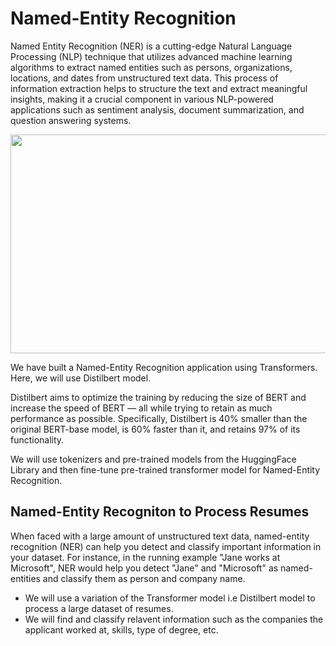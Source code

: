 # Named-Entity Recognition
Named Entity Recognition (NER) is a cutting-edge Natural Language Processing (NLP) technique that utilizes advanced machine learning algorithms to extract named entities such as persons, organizations, locations, and dates from unstructured text data. This process of information extraction helps to structure the text and extract meaningful insights, making it a crucial component in various NLP-powered applications such as sentiment analysis, document summarization, and question answering systems.

<p align="center">
<img src="https://www.shaip.com/wp-content/uploads/2022/02/Blog_Named-Entity-Recognition-%E2%80%93-The-Concept-Types-Applications.jpg" width="600" height="350">
</p>

We have built a Named-Entity Recognition application using Transformers. Here, we will use Distilbert model. 

Distilbert aims to optimize the training by reducing the size of BERT and increase the speed of BERT — all while trying to retain as much performance as possible. Specifically, Distilbert is 40% smaller than the original BERT-base model, is 60% faster than it, and retains 97% of its functionality.

We will use tokenizers and pre-trained models from the HuggingFace Library and then fine-tune pre-trained transformer model for Named-Entity Recognition.

## Named-Entity Recogniton to Process Resumes
When faced with a large amount of unstructured text data, named-entity recognition (NER) can help you detect and classify important information in your dataset. For instance, in the running example "Jane works at Microsoft", NER would help you detect "Jane" and "Microsoft" as named-entities and classify them as person and company name. 

* We will use a variation of the Transformer model i.e Distilbert model to process a large dataset of resumes.
* We will find and classify relavent information such as the companies the applicant worked at, skills, type of degree, etc. 
